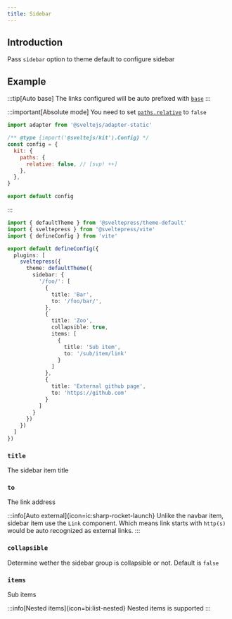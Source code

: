 ```yaml
---
title: Sidebar
---
```


## Introduction

Pass `sidebar` option to theme default to configure sidebar

## Example

:::tip[Auto base]
The links configured will be auto prefixed with [`base`](https://svelte.dev/docs/kit/$app-paths#base)
:::

:::important[Absolute mode]
You need to set [`paths.relative`](https://svelte.dev/docs/kit/configuration#paths) to `false`

```js title="svelte.config.js"
import adapter from '@sveltejs/adapter-static'

/** @type {import('@sveltejs/kit').Config} */
const config = {
  kit: {
    paths: {
      relative: false, // [svp! ++]
    },
  },
}

export default config
```
:::

```ts
import { defaultTheme } from '@sveltepress/theme-default'
import { sveltepress } from '@sveltepress/vite'
import { defineConfig } from 'vite'

export default defineConfig({
  plugins: [
    sveltepress({
      theme: defaultTheme({
        sidebar: {
          '/foo/': [
            {
              title: 'Bar',
              to: '/foo/bar/',
            },
            {
              title: 'Zoo',
              collapsible: true,
              items: [
                {
                  title: 'Sub item',
                  to: '/sub/item/link'
                }
              ]
            },
            {
              title: 'External github page',
              to: 'https://github.com'
            }
          ]
        }
      })
    })
  ]
})
```

### `title`

The sidebar item title

### `to`

The link address

:::info[Auto external]{icon=ic:sharp-rocket-launch}
Unlike the navbar item, sidebar item use the `Link` component.
Which means link starts with `http(s)` would be auto recognized as external links.
:::

### `collapsible`

Determine wether the sidebar group is collapsible or not. Default is `false`

### `items`

Sub items

:::info[Nested items]{icon=bi:list-nested}
Nested items is supported
:::

